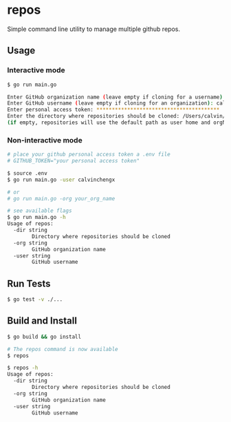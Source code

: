 # repos

Simple command line utility to manage multiple github repos.

## Usage

### Interactive mode

```bash
$ go run main.go

Enter GitHub organization name (leave empty if cloning for a username): 
Enter GitHub username (leave empty if cloning for an organization): calvinchengx
Enter personal access token: ****************************************
Enter the directory where repositories should be cloned: /Users/calvin/calvinchengx
(if empty, repositories will use the default path as user home and orgName or username subdirectory): 
```

### Non-interactive mode

```bash
# place your github personal access token a .env file
# GITHUB_TOKEN="your personal access token"

$ source .env
$ go run main.go -user calvinchengx

# or
# go run main.go -org your_org_name

# see available flags
$ go run main.go -h
Usage of repos:
  -dir string
        Directory where repositories should be cloned
  -org string
        GitHub organization name
  -user string
        GitHub username
```


## Run Tests

```bash
$ go test -v ./...
```

## Build and Install

```bash
$ go build && go install

# The repos command is now available
$ repos

$ repos -h
Usage of repos:
  -dir string
    	Directory where repositories should be cloned
  -org string
    	GitHub organization name
  -user string
    	GitHub username
```